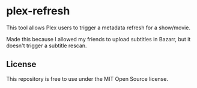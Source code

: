 # plex-refresh

This tool allows Plex users to trigger a metadata refresh for a show/movie.

Made this because I allowed my friends to upload subtitles in Bazarr, but it doesn't trigger a subtitle rescan.

## License

This repository is free to use under the MIT Open Source license.